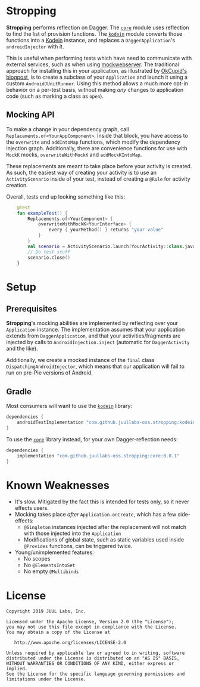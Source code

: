 # Stropping

**Stropping** performs reflection on Dagger.
The [`core`] module uses reflection to find the list of provision functions.
The [`kodein`] module converts those functions into a [Kodein] instance, and replaces a `DaggerApplication`'s `androidInjector` with it.

This is useful when performing tests which have need to communicate with external services, such as when using [mockwebserver].
The traditional approach for installing this in your application, as illustrated by [OkCupid's blogpost], is to create a subclass of your `Application` and launch it using a custom `AndroidJUnitRunner`.
Using this method allows a much more opt-in behavior on a per-test basis, without making _any_ changes to application code (such as marking a class as `open`).

## Mocking API

To make a change in your dependency graph, call `Replacements.of<YourAppComponent>`.
Inside that block, you have access to the `overwrite` and `addIntoMap` functions, which modify the dependency injection graph.
Additionally, there are convenience functions for use with `MockK` mocks, `overwriteWithMockK` and `addMockKIntoMap`.

These replacements are meant to take place before your activity is created.
As such, the easiest way of creating your activity is to use an `ActivityScenario` inside of your test, instead of creating a `@Rule` for activity creation.

Overall, tests end up looking something like this:

```kotlin
    @Test
    fun exampleTest() {
        Replacements.of<YourComponent> {
            overwriteWithMockK<YourInterface> {
                every { yourMethod() } returns "your value"
            }
        }
        val scenario = ActivityScenario.launch(YourActivity::class.java)
        // Do test stuff
        scenario.close()
    }
```

# Setup

## Prerequisites

**Stropping**'s mocking abilities are implemented by reflecting over your `Application` instance.
The implementation assumes that your application extends from `DaggerApplication`, and that your activities/fragments are injected by calls to `AndroidInjection.inject` (automatic for `DaggerActivity` and the like).

Additionally, we create a mocked instance of the `final` class `DispatchingAndroidInjector`, which means that our application will fail to run on pre-Pie versions of Android.

## Gradle

Most consumers will want to use the [`kodein`] library:

```gradle
dependencies {
    androidTestImplementation "com.github.juullabs-oss.stropping:kodein:0.0.1"
}
```

To use the [`core`] library instead, for your own Dagger-reflection needs:

```gradle
dependencies {
    implementation "com.github.juullabs-oss.stropping:core:0.0.1"
}
```

# Known Weaknesses

* It's slow. Mitigated by the fact this is intended for tests only, so it never effects users.
* Mocking takes place _after_ `Application.onCreate`, which has a few side-effects:
    * `@Singleton` instances injected after the replacement will not match with those injected into the `Application`
    * Modifications of global state, such as static variables used inside `@Provides` functions, can be triggered twice.
* Young/unimplemented features:
    * No scopes
    * No `@ElementsIntoSet`
    * No empty `@Multibinds`

# License

```
Copyright 2019 JUUL Labs, Inc.

Licensed under the Apache License, Version 2.0 (the "License");
you may not use this file except in compliance with the License.
You may obtain a copy of the License at

   http://www.apache.org/licenses/LICENSE-2.0

Unless required by applicable law or agreed to in writing, software
distributed under the License is distributed on an "AS IS" BASIS,
WITHOUT WARRANTIES OR CONDITIONS OF ANY KIND, either express or implied.
See the License for the specific language governing permissions and
limitations under the License.
```

[`core`]: core
[`kodein`]: kodein
[Kodein]: https://kodein.org/di/
[mockwebserver]: https://github.com/square/okhttp/tree/master/mockwebserver
[OkCupid's Blogpost]: https://tech.okcupid.com/ui-tests-with-mockwebserver/
